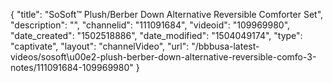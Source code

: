{
    "title": "SoSoft&trade; Plush\/Berber Down Alternative Reversible Comforter Set",
    "description": "",
    "channelid": "111091684",
    "videoid": "109969980",
    "date_created": "1502518886",
    "date_modified": "1504049174",
    "type": "captivate",
    "layout": "channelVideo",
    "url": "\/bbbusa-latest-videos\/sosoft\u00e2-plush-berber-down-alternative-reversible-comfo-3-notes\/111091684-109969980"
}